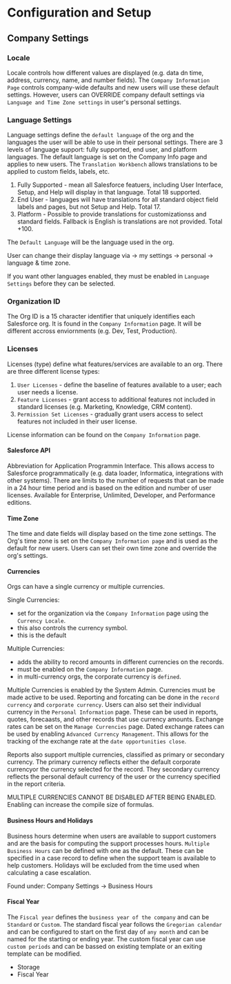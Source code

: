 # Configuration and Setup

## Company Settings

### Locale
Locale controls how different values are displayed (e.g. data dn time, address, currency, name, and number fields). The ```Company Information Page``` controls company-wide defaults and new users will use these default settings. However, users can OVERRIDE company default settings via ```Language and Time Zone settings``` in user's personal settings.

### Language Settings
Language settings define the ```default language``` of the org and the languages the user will be able to use in their personal settings. There are 3 levels of language support: fully supported, end user, and platform languages. The default language is set on the Company Info page and applies to new users. The ```Translation Workbench``` allows translations to be applied to custom fields, labels, etc.

1. Fully Supported - mean all Salesforce featuers, including User Interface, Setup, and Help will display in that language. Total 18 supported.
2. End User - languages will have translations for all standard object field labels and pages, but not Setup and Help. Total 17.
3. Platform - Possible to provide translations for customizationss and standard fields. Fallback is English is translations are not provided. Total +100.

The ```Default Language``` will be the language used in the org.

User can change their display language via -> my settings -> personal -> language & time zone. 

If you want other languages enabled, they must be enabled in ```Language Settings``` before they can be selected.

### Organization ID
The Org ID is a 15 character identifier that uniquely identifies each Salesforce org. It is found in the ```Company Information``` page. It will be different accross enviornments (e.g. Dev, Test, Production). 

### Licenses
Licenses (type) define what features/services are available to an org. There are three different license types:

1. ```User Licenses``` - define the baseline of features available to a user; each user needs a license.
2. ```Feature Licenses``` - grant access to additional features not included in standard licenses (e.g. Marketing, Knowledge, CRM content).
3. ```Permission Set Licenses``` - gradually grant users access to select features not included in their user license.

License information can be found on the ```Company Information``` page.

#### Salesforce API
Abbreviation for Application Programmin Interface. This allows access to Salesforce programmatically (e.g. data loader, Informatica, integrations with other systems). There are limits to the number of requests that can be made in a 24 hour time period and is based on the edition and number of user licenses. Available for Enterprise, Unlimited, Developer, and Performance editions.

#### Time Zone
The time and date fields will display based on the time zone settings. The Org's time zone is set on the ```Company Information page``` and is used as the default for new users. Users can set their own time zone and override the org's settings.

#### Currencies
Orgs can have a single currency or multiple currencies. 

Single Currencies:
- set for the organization via the ```Company Information``` page using the ```Currency Locale```.
- this also controls the currency symbol.
- this is the default

Multiple Currencies:
- adds the ability to record amounts in different currencies on the records.
- must be enabled on the ```Company Information``` page.
- in multi-currency orgs, the corporate currency is ```defined```.

Multiple Currencies is enabled by the System Admin. Currencies must be made active to be used. Reporting and forcating can be done in the ```record currency``` and ```corporate currency```. Users can also set their individual currency in the ```Personal Information``` page. These can be used in reports, quotes, forecaasts, and other records that use currency amounts. Exchange rates can be set on the ```Manage Currencies``` page. Dated exchange ratees can be used by enabling ```Advanced Currency Management```. This allows for the tracking of the exchange rate at the ```date opportunities close```.

Reports also support multiple currencies, classified as primary or secondary currency. The primary currency reflects either the default corporate currencyor the currency selected for the record. They secondary currency reflects the personal default currency of the user or the currency specified in the report criteria.

MULTIPLE CURRENCIES CANNOT BE DISABLED AFTER BEING ENABLED. Enabling can increase the compile size of formulas.

#### Business Hours and Holidays
Business hours determine when users are available to support customers and are the basis for computing the support processes hours. ```Multiple Business Hours``` can be defined with one as the default. These can be specified in a case record to define when the support team is available to help customers. Holidays will be excluded from the time used when calculating a case escalation. 

Found under:
    Company Settings -> Business Hours

#### Fiscal Year
The ```Fiscal year``` defines the ```business year of the company``` and can be ```Standard``` or ```Custom```. The standard fiscal year follows the ```Gregorian calendar``` and can be configured to start on the first day of ```any month``` and can be named for the starting or ending year. The custom fiscal year can use ```custom periods``` and can be bassed on existing template or an exiting template can be modified.




- Storage
- Fiscal Year